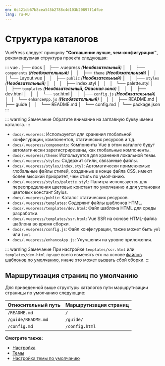 ```yaml
---
en: 6c421cb67b8cea545b2788c4d103b20897f1dfbe
lang: ru-RU
---
```


# Структура каталогов

VuePress следует принципу **"Соглашение лучше, чем конфигурация"**, рекомендуемая структура проекта следующая:

::: vue
.
├── docs
│   ├── .vuepress _(**Необязательный**)_
│   │   ├── `components` _(**Необязательный**)_
│   │   ├── `theme` _(**Необязательный**)_
│   │   │   └── Layout.vue
│   │   ├── `public` _(**Необязательный**)_
│   │   ├── `styles` _(**Необязательный**)_
│   │   │   ├── index.styl
│   │   │   └── palette.styl
│   │   ├── `templates` _(**Необязательный, Опасная зона**)_
│   │   │   ├── dev.html
│   │   │   └── ssr.html
│   │   ├── `config.js` _(**Необязательный**)_
│   │   └── `enhanceApp.js` _(**Необязательный**)_
│   │ 
│   ├── README.md
│   ├── guide
│   │   └── README.md
│   └── config.md
│ 
└── package.json
:::

::: warning Замечание
Обратите внимание на заглавную букву имени каталога.
:::

- `docs/.vuepress`: Используется для хранения глобальной конфигурации, компонентов, статических ресурсов и т.д.
- `docs/.vuepress/components`: Компоненты Vue в этом каталоге будут автоматически зарегистрированы, как глобальные компоненты.
- `docs/.vuepress/theme`: Используется для хранения локальной темы.
- `docs/.vuepress/styles`: Содержит стили, связанные файлы.
- `docs/.vuepress/styles/index.styl`: Автоматически применяемые глобальные файлы стилей, созданные в конце файла CSS, имеют более высокий приоритет, чем стиль по умолчанию.
- `docs/.vuepress/styles/palette.styl`: Палитра используется для переопределения цветовых констант по умолчанию и для установки цветовых констант Stylus.
- `docs/.vuepress/public`: Каталог статических ресурсов.
- `docs/.vuepress/templates`: Содержит файлы шаблонов HTML.
- `docs/.vuepress/templates/dev.html`: Файл шаблона HTML для среды разработки.
- `docs/.vuepress/templates/ssr.html`: Vue SSR на основе HTML-файла шаблона во время сборки.
- `docs/.vuepress/config.js`: Файл конфигурации, также может быть `yml` или `toml`.
- `docs/.vuepress/enhanceApp.js`: Улучшения на уровне приложения.

::: warning Замечание
При настройке `templates/ssr.html` или `templates/dev.html` лучше всего изменять его на основе [файлов шаблонов по умолчанию](https://github.com/vuejs/vuepress/blob/master/packages/%40vuepress/core/lib/app/index.dev.html), иначе это может вызвать сбой сборки.
:::

## Маршрутизация страниц по умолчанию

Для приведенной выше структуры каталогов пути маршрутизации страницы по умолчанию следующие:

| Относительный путь | Маршрутизация страниц |
|---|---|
| `/README.md` | `/` |
| `/guide/README.md` | `/guide/` |
| `/config.md` | `/config.html` |

**Смотрите также:** 

- [Настройка](../config/README.md)
- [Темы](../theme/README.md)
- [Настройка темы по умолчанию](../theme/default-theme-config.md)

